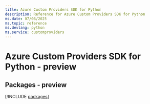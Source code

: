 ```yaml
---
title: Azure Custom Providers SDK for Python
description: Reference for Azure Custom Providers SDK for Python
ms.date: 07/03/2025
ms.topic: reference
ms.devlang: python
ms.service: customproviders
---
```

# Azure Custom Providers SDK for Python - preview
## Packages - preview
[!INCLUDE [packages](custom-providers-index.md)]